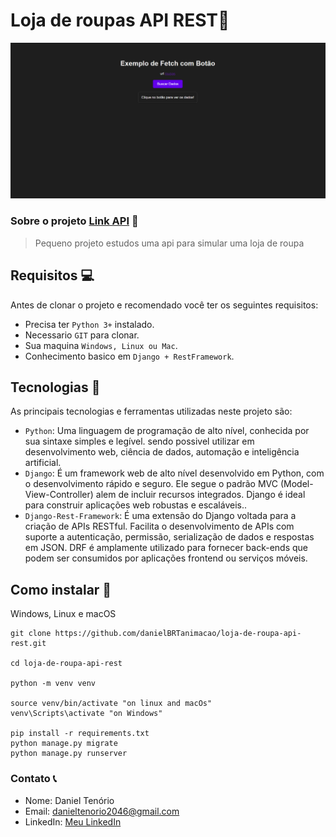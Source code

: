 # Loja de roupas API REST👔

<img src="./img-readme/img-project.png" alt="img-project" />

### Sobre o projeto [Link API](https://danielbatata.pythonanywhere.com/) 💪

> Pequeno projeto estudos uma api para simular uma loja de roupa

## Requisitos 💻

Antes de clonar o projeto e recomendado você ter os seguintes requisitos:

-   Precisa ter `Python 3+` instalado.
-   Necessario `GIT` para clonar.
-   Sua maquina `Windows, Linux ou Mac`.
-   Conhecimento basico em `Django + RestFramework`.

## Tecnologias 🚀

As principais tecnologias e ferramentas utilizadas neste projeto são:

-   `Python`: Uma linguagem de programação de alto nível, conhecida por sua sintaxe simples e legível. sendo possivel utilizar em desenvolvimento web, ciência de dados, automação e inteligência artificial.
-   `Django`: É um framework web de alto nível desenvolvido em Python, com o desenvolvimento rápido e seguro. Ele segue o padrão MVC (Model-View-Controller) alem de incluir recursos integrados. Django é ideal para construir aplicações web robustas e escaláveis..
-   `Django-Rest-Framework`: É uma extensão do Django voltada para a criação de APIs RESTful. Facilita o desenvolvimento de APIs com suporte a autenticação, permissão, serialização de dados e respostas em JSON. DRF é amplamente utilizado para fornecer back-ends que podem ser consumidos por aplicações frontend ou serviços móveis.

## Como instalar 🚀

Windows, Linux e macOS

```
git clone https://github.com/danielBRTanimacao/loja-de-roupa-api-rest.git

cd loja-de-roupa-api-rest

python -m venv venv

source venv/bin/activate "on linux and macOs"
venv\Scripts\activate "on Windows"

pip install -r requirements.txt
python manage.py migrate
python manage.py runserver
```

### Contato 📞

-   Nome: Daniel Tenório
-   Email: danieltenorio2046@gmail.com
-   LinkedIn: [Meu LinkedIn](https://www.linkedin.com/in/daniel-tenório-6471b0244/)
